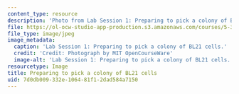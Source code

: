 ```yaml
---
content_type: resource
description: 'Photo from Lab Session 1: Preparing to pick a colony of BL21 cells.'
file: https://ol-ocw-studio-app-production.s3.amazonaws.com/courses/5-36-biochemistry-laboratory-spring-2009/7d0db009332e106481f12dad584a7150_Lab1_1.jpg
file_type: image/jpeg
image_metadata:
  caption: 'Lab Session 1: Preparing to pick a colony of BL21 cells.'
  credit: 'Credit: Photograph by MIT OpenCourseWare'
  image-alt: 'Lab Session 1: Preparing to pick a colony of BL21 cells.'
resourcetype: Image
title: Preparing to pick a colony of BL21 cells
uid: 7d0db009-332e-1064-81f1-2dad584a7150
---
```

